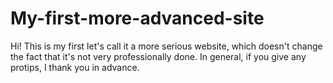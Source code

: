 # My-first-more-advanced-site
Hi! This is my first let's call it a more serious website, which doesn't change the fact that it's not very professionally done. In general, if you give any protips, I thank you in advance.
